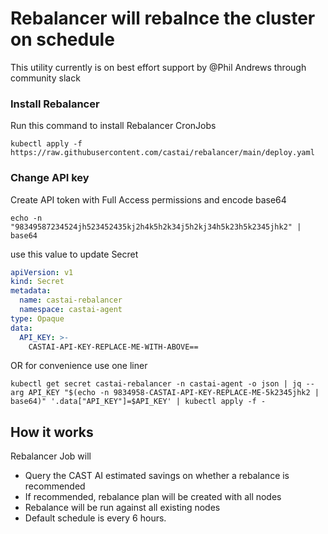 # Rebalancer will rebalnce the cluster on schedule

This utility currently is on best effort support by @Phil Andrews through community slack

### Install Rebalancer

Run this command to install Rebalancer CronJobs

```shell
kubectl apply -f https://raw.githubusercontent.com/castai/rebalancer/main/deploy.yaml
```

### Change API key

Create API token with Full Access permissions and encode base64

```shell
echo -n "98349587234524jh523452435kj2h4k5h2k34j5h2kj34h5k23h5k2345jhk2" | base64
```

use this value to update Secret

```yaml
apiVersion: v1
kind: Secret
metadata:
  name: castai-rebalancer
  namespace: castai-agent
type: Opaque
data:
  API_KEY: >-
    CASTAI-API-KEY-REPLACE-ME-WITH-ABOVE==
```
 
OR for convenience use one liner

```shell
kubectl get secret castai-rebalancer -n castai-agent -o json | jq --arg API_KEY "$(echo -n 9834958-CASTAI-API-KEY-REPLACE-ME-5k2345jhk2 | base64)" '.data["API_KEY"]=$API_KEY' | kubectl apply -f -
```

## How it works

Rebalancer Job will
 - Query the CAST AI estimated savings on whether a rebalance is recommended
 - If recommended, rebalance plan will be created with all nodes
 - Rebalance will be run against all existing nodes
 - Default schedule is every 6 hours. 
